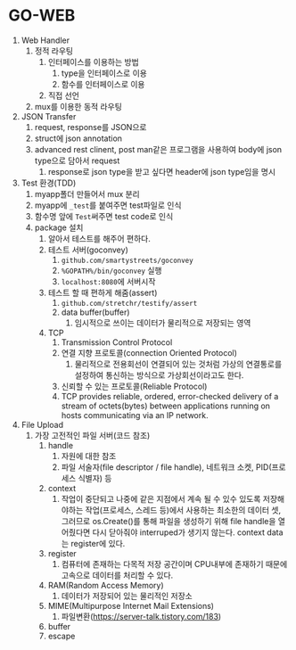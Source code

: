 # GO-WEB

1. Web Handler
   1. 정적 라우팅
      1. 인터페이스를 이용하는 방법
         1. type을 인터페이스로 이용
         2. 함수를 인터페이스로 이용
      2. 직접 선언
   2. mux를 이용한 동적 라우팅
2. JSON Transfer
   1. request, response를 JSON으로
   2. struct에 json annotation
   3. advanced rest clinent, post man같은 프로그램을 사용하여 body에 json type으로 담아서 request
      1. response로 json type을 받고 싶다면 header에 json type임을 명시
3. Test 환경(TDD)
   1. myapp폴더 만들어서 mux 분리
   2. myapp에 ``_test``를 붙여주면 test파일로 인식
   3. 함수명 앞에 ``Test``써주면 test code로 인식
   4. package 설치
      1. 알아서 테스트를 해주어 편하다.
      2. 테스트 서버(goconvey)
         1. ``github.com/smartystreets/goconvey``
         2. ``%GOPATH%/bin/goconvey`` 실행
         3. ``localhost:8080``에 서버시작
      3. 테스트 할 때 편하게 해줌(assert)
         1. ``github.com/stretchr/testify/assert``
         2. data buffer(buffer)
            1. 임시적으로 쓰이는 데이터가 물리적으로 저장되는 영역
      4. TCP
         1. Transmission Control Protocol
         2. 연결 지향 프로토콜(connection Oriented Protocol)
            1. 물리적으로 전용회선이 연결되어 있는 것처럼 가상의 연결통로를 설정하여 통신하는 방식으로 가상회선이라고도 한다.
         3. 신뢰할 수 있는 프로토콜(Reliable Protocol)
         4. TCP provides reliable, ordered, error-checked delivery of a stream of octets(bytes) between applications running on hosts communicating via an IP network.
4. File Upload
   1. 가장 고전적인 파일 서버(코드 참조)
      1. handle
         1. 자원에 대한 참조
         2. 파일 서술자(file descriptor / file handle), 네트워크 소켓, PID(프로세스 식별자) 등
      2. context
         1. 작업이 중단되고 나중에 같은 지점에서 계속 될 수 있수 있도록 저장해야하는 작업(프로세스, 스레드 등)에서 사용하는 최소한의 데이터 셋, 그러므로 os.Create()를 통해 파일을 생성하기 위해 file handle을 열어줬다면 다시 닫아줘야 interruped가 생기지 않는다. context data는 register에 있다.
      3. register
         1. 컴퓨터에 존재하는 다목적 저장 공간이며 CPU내부에 존재하기 때문에 고속으로 데이터를 처리할 수 있다.
      4. RAM(Random Access Memory)
         1. 데이터가 저장되어 있는 물리적인 저장소
      5. MIME(Multipurpose Internet Mail Extensions)
         1. 파일변환(https://server-talk.tistory.com/183)
      6. buffer
      7. escape